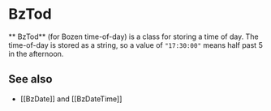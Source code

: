 # BzTod

** BzTod** (for Bozen time-of-day) is a class for storing a time of day. The time-of-day is stored as a string, so a value of `"17:30:00"` means half past 5 in the afternoon.

## See also

* [[BzDate]] and [[BzDateTime]]
